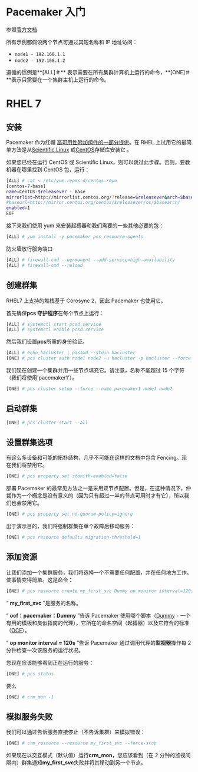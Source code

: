 # Pacemaker 入门

参照[官方文档](http://clusterlabs.org/quickstart-redhat.html)

所有示例都假设两个节点可通过其短名称和 IP 地址访问：

- `node1 - 192.168.1.1`
- `node2 - 192.168.1.2`

遵循的惯例是**[ALL]＃** 表示需要在所有集群计算机上运行的命令，**[ONE]＃**表示只需要在一个集群主机上运行的命令。

# RHEL 7

## 安装

Pacemaker 作为红帽 [高可用性附加组件的一部分提供](https://www.redhat.com/en/resources/high-availability-add-datasheet)。在 RHEL 上试用它的最简单方法是从[Scientific Linux](https://scientificlinux.org/) 或[CentOS](https://www.centos.org/)存储库安装它 。

如果您已经在运行 CentOS 或 Scientific Linux，则可以跳过此步骤。否则，要教机器在哪里找到 CentOS 包，运行：

```bash
[ALL] # cat < /etc/yum.repos.d/centos.repo
[centos-7-base]
name=CentOS-$releasever - Base
mirrorlist=http://mirrorlist.centos.org/?release=$releasever&arch=$basearch&repo=os
#baseurl=http://mirror.centos.org/centos/$releasever/os/$basearch/
enabled=1
EOF
```

接下来我们使用 yum 来安装起搏器和我们需要的一些其他必要的包：

```bash
[ALL] # yum install -y pacemaker pcs resource-agents
```

防火墙放行服务端口

```bash
[ALL] # firewall-cmd --permanent --add-service=high-availability
[ALL] # firewall-cmd --reload
```

## 创建群集

RHEL7 上支持的堆栈基于 Corosync 2，因此 Pacemaker 也使用它。

首先确保**pcs 守护程序**在每个节点上运行：

```bash
[ALL] # systemctl start pcsd.service
[ALL] # systemctl enable pcsd.service
```

然后我们设置**pcs**所需的身份验证。

```bash
[ALL] # echo hacluster | passwd --stdin hacluster
[ONE] # pcs cluster auth node1 node2 -u hacluster -p hacluster --force
```

我们现在创建一个集群并用一些节点填充它。请注意，名称不能超过 15 个字符（我们将使用'pacemaker1'）。

```bash
[ONE] # pcs cluster setup --force --name pacemaker1 node1 node2
```

## 启动群集

```bash
[ONE] # pcs cluster start --all
```

## 设置群集选项

有这么多设备和可能的拓扑结构，几乎不可能在这样的文档中包含 Fencing。现在我们将禁用它。

```bash
[ONE] # pcs property set stonith-enabled=false
```

部署 Pacemaker 的最常见方法之一是采用双节点配置。但是，在这种情况下，仲裁作为一个概念是没有意义的（因为只有超过一半的节点可用时才有它），所以我们也会禁用它。

```bash
[ONE] # pcs property set no-quorum-policy=ignore
```

出于演示目的，我们将强制群集在单个故障后移动服务：

```bash
[ONE] # pcs resource defaults migration-threshold=1
```

## 添加资源

让我们添加一个集群服务，我们将选择一个不需要任何配置，并在任何地方工作，使事情变得简单。这是命令：

```bash
[ONE] # pcs resource create my_first_svc Dummy op monitor interval=120s
```

“ **my_first_svc** ”是服务的名称。

“ **ocf：pacemaker：Dummy** ”告诉 Pacemaker 使用哪个脚本（[Dummy](https://github.com/ClusterLabs/pacemaker/blob/master/extra/resources/Dummy) - 一个有用的模板和类似指南的代理），它所在的命名空间（起搏器）以及它符合的标准（[OCF](http://clusterlabs.org/pacemaker/doc/en-US/Pacemaker/1.1/html/Pacemaker_Explained/s-resource-supported.html#_open_cluster_framework)）。

“ **op monitor interval = 120s** ”告诉 Pacemaker 通过调用代理的**监视器**操作每 2 分钟检查一次该服务的运行状况。

您现在应该能够看到正在运行的服务：

```bash
[ONE] # pcs status
```

要么

```bash
[ONE] # crm_mon -1
```

## 模拟服务失败

我们可以通过告诉服务直接停止（不告诉集群）来模拟错误：

```bash
[ONE] # crm_resource --resource my_first_svc --force-stop
```

如果现在以交互模式（默认值）运行**crm_mon**，您应该看到（在 2 分钟的监视间隔内）群集通知**my_first_svc**失败并将其移动到另一个节点。

